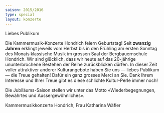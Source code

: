 ```yaml
---
saison: 2015/2016
type: special
layout: konzerte
---
```


Liebes Publikum

Die Kammermusik-Konzerte Hondrich feiern Geburtstag! Seit __zwanzig Jahren__ erklingt jeweils vom 
Herbst bis in den Frühling am ersten Sonntag des Monats klassische Musik im grossen Saal der 
Bergbauernschule Hondrich. Wir sind glücklich, dass wir heute auf das 20-jährige ununterbrochene
Bestehen der Reihe zurückblicken dürfen. In dieser Zeit voller attraktiver anderer Kulturangebote
haben Sie uns — liebes Publikum — die Treue gehalten! Dafür ein ganz grosses Merci an Sie. Dank
Ihrem Interesse und Ihrer Treue gibt es diese schlichte Kultur-Perle immer noch!

Die Jubiläums-Saison stellen wir unter das Motto «Wiederbegegnungen, Bewährtes und Aussergewöhnliches».

Kammermusikkonzerte Hondrich, Frau Katharina Wäfler
